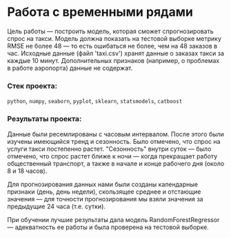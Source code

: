 # Работа с временными рядами
Цель работы — построить модель, которая сможет спрогнозировать спрос на такси. Модель должна показать на тестовой выборке метрику RMSE не более 48 — то есть ошибаться не более, чем на 48 заказов в час. Исходные данные (файл 'taxi.csv') хранят данные о заказах такси за каждые 10 минут. Дополнительных признаков (например, о проблемах в работе аэропорта) данные не содержат.
### Стек проекта:
`python`, `numpy`, `seaborn`, `pyplot`, `sklearn`, `statsmodels`, `catboost`
### Результаты проекта:

Данные были ресемлированы с часовым интервалом. После этого были изучены имеющийся тренд и сезонность. Было отмечено, что спрос на услуги такси постепенно растет. "Сезонность" внутри суток — было отмечено, что спрос растет ближе к ночи — когда прекращает работу общественный транспорт, а также в начале и конце рабочего дня (около 8 и 18 часов).

Для прогнозирования данных нами были созданы календарные признаки (день, день недели), скользящее среднее и отстающие значения — для точности прогнозирования мы взяли значения за предыдущие 24 часа (т.е. сутки).

При обучении лучшие результаты дала модель RandomForestRegressor — адекватность ее работы и была проверена на тестовой выборке.
